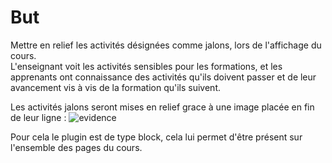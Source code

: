 # But #

Mettre en relief les activités désignées comme jalons, lors de l'affichage du cours.  
L'enseignant voit les activités sensibles pour les formations, et les apprenants ont connaissance des activités qu'ils doivent passer et de leur avancement vis à vis de la formation qu'ils suivent.  

Les activités jalons seront mises en relief grace à une image placée en fin de leur ligne :
![evidence](https://user-images.githubusercontent.com/26385729/67096214-ebddc680-f1b7-11e9-860e-ffdae9a43099.png)

Pour cela le plugin est de type block, cela lui permet d'être présent sur l'ensemble des pages du cours.

